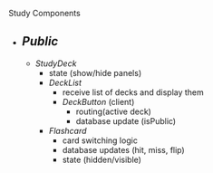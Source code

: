 Study Components

- *Public*
    - 
    - *StudyDeck*
        - state (show/hide panels)
        - *DeckList*
            - receive list of decks and display them
            - *DeckButton* (client)
                - routing(active deck)
                - database update (isPublic)
        - *Flashcard*
            - card switching logic
            - database updates (hit, miss, flip)
            - state (hidden/visible)